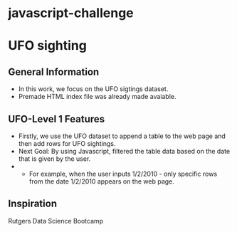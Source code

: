 # javascript-challenge
# UFO sighting

## General Information
* In this work, we focus on the UFO sigtings dataset. 
* Premade HTML index file was already made avaiable. 

## UFO-Level 1 Features
* Firstly, we use the UFO dataset to append a table to the web page and then add rows for UFO sightings.
* Next Goal: By using Javascript, filtered the table data based on the date that is given by the user. 
* * For example, when the user inputs 1/2/2010 - only specific rows from the date 1/2/2010 appears on the web page. 

## Inspiration
Rutgers Data Science Bootcamp


